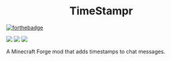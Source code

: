 <h1 align="center">TimeStampr</h1>

[![forthebadge](https://forthebadge.com/images/badges/powered-by-water.svg)](https://forthebadge.com)

![](https://img.shields.io/github/release-date/imperial-mods/timestampr?label=Last%20release&style=for-the-badge) ![](https://img.shields.io/github/v/release/imperial-mods/timestampr?style=for-the-badge) ![](https://img.shields.io/github/workflow/status/imperial-mods/timestampr/Build/develop?style=for-the-badge)

A Minecraft Forge mod that adds timestamps to chat messages.